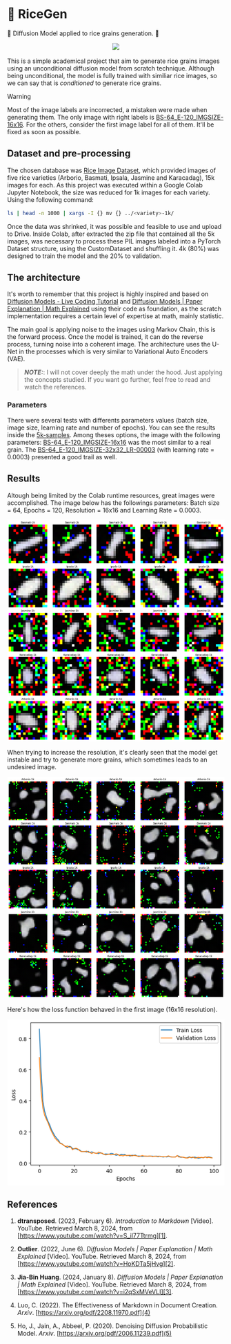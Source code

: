 # 🍚 RiceGen 
🌾  Diffusion Model applied to rice grains generation. 🌾

<p align="center">
    <img src='./rice-per-epoch.gif'/>
</p>

This is a simple academical project that aim to generate 
rice grains images using an unconditional diffusion model from scratch technique.
Although being unconditional, the model is fully trained with similiar rice images, 
so we can say that is *conditioned* to generate rice grains.

> [!WARNING]
> Most of the image labels are incorrected, a mistaken were made when generating them. 
> The only image with right labels is [BS-64_E-120_IMGSIZE-16x16](5k-samples/CLASSES_BS-64_E-120_IMGSIZE-16x16_LR-0001.png). For the others, consider the first image label for all of them.
> It'll be fixed as soon as possible.

## Dataset and pre-processing

The chosen database was [Rice Image Dataset](https://www.kaggle.com/datasets/muratkokludataset/rice-image-dataset),
which provided images of five rice varieties (Arborio, Basmati, Ipsala, Jasmine and Karacadag), 15k images for each. As this project was executed within a Google Colab Jupyter Notebook, the size was reduced for 1k images for each variety. Using the following command:

```bash
ls | head -n 1000 | xargs -I {} mv {} ../<variety>-1k/
```

Once the data was shrinked, it was possible and feasible to use and upload to Drive. Inside Colab, after extracted the zip file that contained all the 5k images, was necessary to process these PIL images labeled into 
a PyTorch Dataset structure, using the CustomDataset and shuffling it. 4k (80%) was designed to train the model and the 20% to validation.

## The architecture

It's worth to remember that this project is highly inspired and based on [Diffusion Models - Live Coding Tutorial][1] and [Diffusion Models | Paper Explanation | Math Explained][2] using their code as foundation, as the scratch implementation requires a certain level of expertise at math, mainly statistic.

The main goal is applying noise to the images using Markov Chain, this is the forward process. Once the model is trained, it can do the reverse process, turning noise into a coherent image. The architecture uses the U-Net in the processes which is very similar to Variational Auto Encoders (VAE).

> **_NOTE:_**: I will not cover deeply the math under the hood. Just applying the concepts studied.
> If you want go further, feel free to read and watch the references.

### Parameters

There were several tests with differents parameters values (batch size, image size, learning rate and number of epochs). You can see the results inside the [5k-samples](5k-samples). Among theses options, the image with the following parameters: [BS-64_E-120_IMGSIZE-16x16](5k-samples/CLASSES_BS-64_E-120_IMGSIZE-16x16_LR-0001.png) was the most similar to a real grain. The [BS-64_E-120_IMGSIZE-32x32_LR-00003](5k-samples/CLASSES_BS-64_E-120_IMGSIZE-16x16_LR-00003.png) (with learning rate = 0.0003) presented a good trail as well.

## Results

Altough being limited by the Colab runtime resources, great images were accomplished. The image below has the followings parameters: Batch size = 64, Epochs = 120, Resolution = 16x16 and Learning Rate = 0.0003.

<p align="center">
    <img src='./5k-samples/CLASSES_BS-64_E-120_IMGSIZE-16x16_LR-0001.png'/>
</p>

When trying to increase the resolution, it's clearly seen that the model get instable and try to generate 
more grains, which sometimes leads to an undesired image.

<p align="center">
    <img src='./5k-samples/CLASSES_BS-64_E-120_IMGSIZE-32x32.png'/>
</p>

Here's how the loss function behaved in the first image (16x16 resolution).
<p align="center">
    <img src='losses.png'/>
</p>

## References

[1]: https://www.youtube.com/watch?v=S_il77Ttrmg
[2]: https://www.youtube.com/watch?v=HoKDTa5jHvg
[3]: https://www.youtube.com/watch?v=i2qSxMVeVLI
[4]: https://arxiv.org/pdf/2208.11970.pdf
[5]: https://arxiv.org/pdf/2006.11239.pdf

1. **dtransposed**. (2023, February 6). _Introduction to Markdown_ [Video]. YouTube. Retrieved March 8, 2024, from [https://www.youtube.com/watch?v=S_il77Ttrmg][1].


2. **Outlier**. (2022, June 6). _Diffusion Models | Paper Explanation | Math Explained_ [Video]. YouTube. Retrieved March 8, 2024, from [https://www.youtube.com/watch?v=HoKDTa5jHvg][2].

3. **Jia-Bin Huang**. (2024, January 8). _Diffusion Models | Paper Explanation | Math Explained_ [Video]. YouTube. Retrieved March 8, 2024, from [https://www.youtube.com/watch?v=i2qSxMVeVLI][3].

4. Luo, C. (2022). The Effectiveness of Markdown in Document Creation. *Arxiv*. [https://arxiv.org/pdf/2208.11970.pdf](4)

5. Ho, J., Jain, A., Abbeel, P. (2020). Denoising Diffusion Probabilistic Model. *Arxiv*. [https://arxiv.org/pdf/2006.11239.pdf](5)